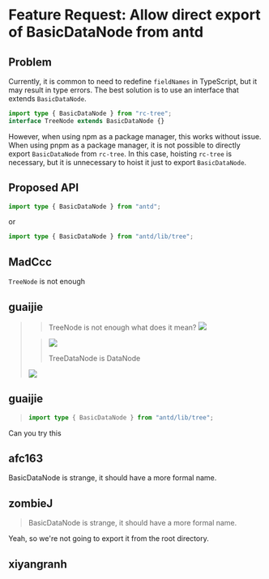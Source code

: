 # Feature Request: Allow direct export of BasicDataNode from antd

## Problem

Currently, it is common to need to redefine `fieldNames` in TypeScript, but it may result in type errors. The best solution is to use an interface that extends `BasicDataNode`.

```ts
import type { BasicDataNode } from "rc-tree";
interface TreeNode extends BasicDataNode {}
```

However, when using npm as a package manager, this works without issue. When using pnpm as a package manager, it is not possible to directly export `BasicDataNode` from `rc-tree`.
In this case, hoisting `rc-tree` is necessary, but it is unnecessary to hoist it just to export `BasicDataNode`.

## Proposed API

```ts
import type { BasicDataNode } from "antd";
```

or

```ts
import type { BasicDataNode } from "antd/lib/tree";
```

## MadCcc

`TreeNode` is not enough

## guaijie

> > >
> >
> > TreeNode is not enough what does it mean? ![](https://user-images.githubusercontent.com/30885718/264265557-b1e14226-6ec6-4bdd-9d34-1606a92d7d38.png)
>
> > ![](https://github.com/ant-design/ant-design/assets/30885718/5f950542-da9c-4a00-a6b5-85061715b37c)
> >
> > TreeDataNode is DataNode
>
> ![](https://github.com/ant-design/ant-design/assets/30885718/6365070f-4f5b-496f-b6c6-95577554949a.png)

## guaijie

> ```ts
> import type { BasicDataNode } from "antd/lib/tree";
> ```

Can you try this

## afc163

BasicDataNode is strange, it should have a more formal name.

## zombieJ

> BasicDataNode is strange, it should have a more formal name.

Yeah, so we're not going to export it from the root directory.

## xiyangranh
